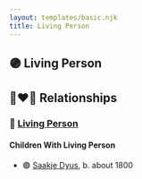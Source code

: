 ```yaml
---
layout: templates/basic.njk
title: Living Person
---
```

## 🟣 Living Person

## 👩‍❤️‍👨 Relationships

### 🔵 [Living Person](/people/6/65255973)

#### Children With Living Person
* 🟣 [Saakje Dyus](/people/8/80873976), b. about 1800
